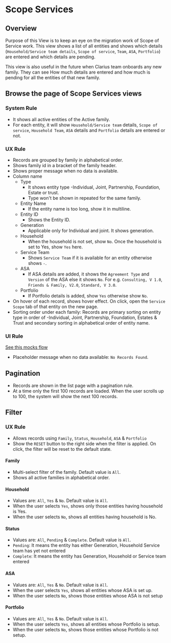 # Scope Services

## Overview

Purpose of this View is to keep an eye on the migration work of Scope of Service work. This view shows a list of all entities and shows which details (`Household/Service team details`, `Scope of service`, `Team`, `ASA`, `Portfolio`) are entered and which details are pending.

This view is also useful in the future when Clarius team onboards any new family. They can see How much details are entered and how much is pending for all the entities of that new family. 


## Browse the page of Scope Services views

### System Rule
- It shows all active entities of the Active family.
- For each entity, it will show `Household/Service team` details, `Scope of service`, `Household Team`, `ASA` details and `Portfolio` details are entered or not. 

### UX Rule
- Records are grouped by family in alphabetical order.
- Shows family id in a bracket of the family header.
- Shows proper message when no data is available.
- Column name
    - Type
        - It shows entity type -Individual, Joint, Partnership, Foundation, Estate or trust.
        - Type won't be shown in repeated for the same family. 
    - Entity Name
        - If the entity name is too long, show it in multiline.	
    - Entity ID	
        - Shows the Entity ID.
    - Generation	
        - Applicable only for Individual and joint. It shows generation.
    - Household	
        - When the household is not set, show `No`. Once the household is set to Yes, show `Yes` here.
    - Service Team	
        - Shows `Service Team` if it is available for an entity otherwise shows `-`.
    - ASA	
        - If ASA details are added, it shows the `Agreement Type` and `Version` of the ASA else it shows `No`. For e.g. `Consulting, V 1.0`, `Friends & Family, V2.0`, `Standard, V 3.0`. 
    - Portfolio
        - If Portfolio details is added, show `Yes` otherwise show `No`.
- On hover of each record, shows hover effect. On click, open the `Service Scope` tab of that entity on the new page.
- Sorting order under each family: Records are primary sorting on entity type in order of -Individual, Joint, Partnership, Foundation, Estates & Trust and secondary sorting in alphabetical order of entity name.

### UI Rule
[See this mocks flow](https://drive.google.com/drive/u/0/folders/1I84i-rOO1d9x9OtMVMVRMb3skHTZP6Z3)
- Placeholder message when no data available: `No Records Found`.


## Pagination
- Records are shown in the list page with a pagination rule.
- At a time only the first 100 records are loaded. When the user scrolls up to 100, the system will show the next 100 records.


## Filter
### UX Rule
- Allows records using `Family`, `Status`, `Household`, `ASA` & `Portfolio`
- Show the `RESET` button to the right side when the filter is applied. On click, the filter will be reset to the default state.

#### Family
- Multi-select filter of the family. Default value is `All`.
- Shows all active families in alphabetical order.

#### Household
- Values are: `All`, `Yes` & `No`. Default value is `All`.
- When the user selects `Yes`, shows only those entities having household is Yes.
- When the user selects `No`, shows all entities having household is No.

#### Status
- Values are: `All`, `Pending` & `Complete`. Default value is `All`.
- `Pending`:  It means the entity has either Generation, Household Service team has yet not entered
- `Complete`:  It means the entity has Generation, Household or Service team entered

#### ASA
- Values are: `All`, `Yes` & `No`. Default value is `All`.
- When the user selects `Yes`, shows all entities whose ASA is set up.
- When the user selects `No`, shows those entities whose ASA is not setup

#### Portfolio
- Values are: `All`, `Yes` & `No`. Default value is `All`.
- When the user selects `Yes`, shows all entities whose Portfolio is setup.
- When the user selects `No`, shows those entities whose Portfolio is not setup.
